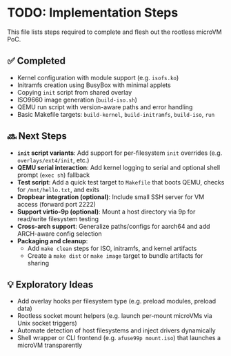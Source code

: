 # TODO: Implementation Steps

This file lists steps required to complete and flesh out the rootless microVM PoC.

## ✅ Completed
- Kernel configuration with module support (e.g. `isofs.ko`)
- Initramfs creation using BusyBox with minimal applets
- Copying `init` script from shared overlay
- ISO9660 image generation (`build-iso.sh`)
- QEMU run script with version-aware paths and error handling
- Basic Makefile targets: `build-kernel`, `build-initramfs`, `build-iso`, `run`

## 🔜 Next Steps
- **`init` script variants**: Add support for per-filesystem `init` overrides (e.g. `overlays/ext4/init`, etc.)
- **QEMU serial interaction**: Add kernel logging to serial and optional shell prompt (`exec sh`) fallback
- **Test script**: Add a quick test target to `Makefile` that boots QEMU, checks for `/mnt/hello.txt`, and exits
- **Dropbear integration (optional)**: Include small SSH server for VM access (forward port 2222)
- **Support virtio-9p (optional)**: Mount a host directory via 9p for read/write filesystem testing
- **Cross-arch support**: Generalize paths/configs for aarch64 and add ARCH-aware config selection
- **Packaging and cleanup**:
  - Add `make clean` steps for ISO, initramfs, and kernel artifacts
  - Create a `make dist` or `make image` target to bundle artifacts for sharing

## 💡 Exploratory Ideas
- Add overlay hooks per filesystem type (e.g. preload modules, preload data)
- Rootless socket mount helpers (e.g. launch per-mount microVMs via Unix socket triggers)
- Automate detection of host filesystems and inject drivers dynamically
- Shell wrapper or CLI frontend (e.g. `afuse99p mount.iso`) that launches a microVM transparently
